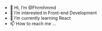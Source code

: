 - 👋 Hi, I’m @Fhrmhmmd
- 👀 I’m interested in Front-end Development
- 🌱 I’m currently learning React
- 📫 How to reach me ...


<!---
Fhrmhmmd/Fhrmhmmd is a ✨ special ✨ repository because its `README.md` (this file) appears on your GitHub profile.
You can click the Preview link to take a look at your changes.
--->
